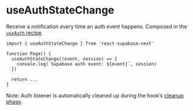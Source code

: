 # useAuthStateChange

Receive a notification every time an auth event happens. Composed in the [`useAuth` recipe](/recipes/use-auth).

```tsx highlight=4,5,6
import { useAuthStateChange } from 'react-supabase-next'

function Page() {
  useAuthStateChange((event, session) => {
    console.log(`Supabase auth event: ${event}`, session)
  })

  return ...
}
```

Note: Auth listener is automatically cleaned up during the hook’s [cleanup phase](https://reactjs.org/docs/hooks-effect.html#effects-with-cleanup).

